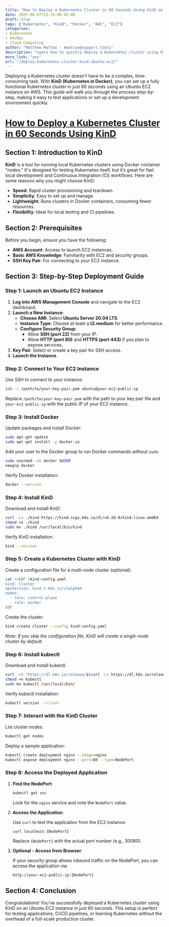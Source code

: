 ```yaml
---
title: "How to Deploy a Kubernetes Cluster in 60 Seconds Using KinD on Ubuntu EC2 Instance"
date: 2025-06-07T13:15:00-05:00
draft: true
tags: ["Kubernetes", "KinD", "Docker", "AWS", "EC2"]
categories:
- Kubernetes
- DevOps
- Cloud Computing
author: "Matthew Mattox - mmattox@support.tools"
description: "Learn how to quickly deploy a Kubernetes cluster using KinD on an Ubuntu EC2 instance in just 60 seconds."
more_link: "yes"
url: "/deploy-kubernetes-cluster-kind-ubuntu-ec2/"
---
```


Deploying a Kubernetes cluster doesn't have to be a complex, time-consuming task. With **KinD (Kubernetes in Docker)**, you can set up a fully functional Kubernetes cluster in just 60 seconds using an Ubuntu EC2 instance on AWS. This guide will walk you through the process step-by-step, making it easy to test applications or set up a development environment quickly.

<!--more-->

# [How to Deploy a Kubernetes Cluster in 60 Seconds Using KinD](#how-to-deploy-a-kubernetes-cluster-in-60-seconds-using-kind)

## Section 1: Introduction to KinD

**KinD** is a tool for running local Kubernetes clusters using Docker container "nodes." It's designed for testing Kubernetes itself, but it’s great for fast local development and Continuous Integration (CI) workflows. Here are some reasons why you might choose KinD:

- **Speed**: Rapid cluster provisioning and teardown.
- **Simplicity**: Easy to set up and manage.
- **Lightweight**: Runs clusters in Docker containers, consuming fewer resources.
- **Flexibility**: Ideal for local testing and CI pipelines.

## Section 2: Prerequisites

Before you begin, ensure you have the following:

- **AWS Account**: Access to launch EC2 instances.
- **Basic AWS Knowledge**: Familiarity with EC2 and security groups.
- **SSH Key Pair**: For connecting to your EC2 instance.

## Section 3: Step-by-Step Deployment Guide

### Step 1: Launch an Ubuntu EC2 Instance

1. **Log into AWS Management Console** and navigate to the EC2 dashboard.
2. **Launch a New Instance**:
   - **Choose AMI**: Select **Ubuntu Server 20.04 LTS**.
   - **Instance Type**: Choose at least a **t2.medium** for better performance.
   - **Configure Security Group**:
     - Allow **SSH (port 22)** from your IP.
     - Allow **HTTP (port 80)** and **HTTPS (port 443)** if you plan to expose services.
3. **Key Pair**: Select or create a key pair for SSH access.
4. **Launch the Instance**.

### Step 2: Connect to Your EC2 Instance

Use SSH to connect to your instance:

```bash
ssh -i /path/to/your-key-pair.pem ubuntu@your-ec2-public-ip
```

Replace `/path/to/your-key-pair.pem` with the path to your key pair file and `your-ec2-public-ip` with the public IP of your EC2 instance.

### Step 3: Install Docker

Update packages and install Docker:

```bash
sudo apt-get update
sudo apt-get install -y docker.io
```

Add your user to the Docker group to run Docker commands without `sudo`:

```bash
sudo usermod -aG docker $USER
newgrp docker
```

Verify Docker installation:

```bash
docker --version
```

### Step 4: Install KinD

Download and install KinD:

```bash
curl -Lo ./kind https://kind.sigs.k8s.io/dl/v0.20.0/kind-linux-amd64
chmod +x ./kind
sudo mv ./kind /usr/local/bin/kind
```

Verify KinD installation:

```bash
kind --version
```

### Step 5: Create a Kubernetes Cluster with KinD

Create a configuration file for a multi-node cluster (optional):

```bash
cat <<EOF >kind-config.yaml
kind: Cluster
apiVersion: kind.x-k8s.io/v1alpha4
nodes:
  - role: control-plane
  - role: worker
EOF
```

Create the cluster:

```bash
kind create cluster --config kind-config.yaml
```

*Note: If you skip the configuration file, KinD will create a single-node cluster by default.*

### Step 6: Install kubectl

Download and install kubectl:

```bash
curl -LO "https://dl.k8s.io/release/$(curl -Ls https://dl.k8s.io/release/stable.txt)/bin/linux/amd64/kubectl"
chmod +x kubectl
sudo mv kubectl /usr/local/bin/
```

Verify kubectl installation:

```bash
kubectl version --client
```

### Step 7: Interact with the KinD Cluster

List cluster nodes:

```bash
kubectl get nodes
```

Deploy a sample application:

```bash
kubectl create deployment nginx --image=nginx
kubectl expose deployment nginx --port=80 --type=NodePort
```

### Step 8: Access the Deployed Application

1. **Find the NodePort**:

   ```bash
   kubectl get svc
   ```

   Look for the `nginx` service and note the `NodePort` value.

2. **Access the Application**:

   Use `curl` to test the application from the EC2 instance:

   ```bash
   curl localhost:{NodePort}
   ```

   Replace `{NodePort}` with the actual port number (e.g., 30080).

3. **Optional - Access from Browser**:

   If your security group allows inbound traffic on the NodePort, you can access the application via:

   ```
   http://your-ec2-public-ip:{NodePort}
   ```

## Section 4: Conclusion

Congratulations! You've successfully deployed a Kubernetes cluster using KinD on an Ubuntu EC2 instance in just 60 seconds. This setup is perfect for testing applications, CI/CD pipelines, or learning Kubernetes without the overhead of a full-scale production cluster.
